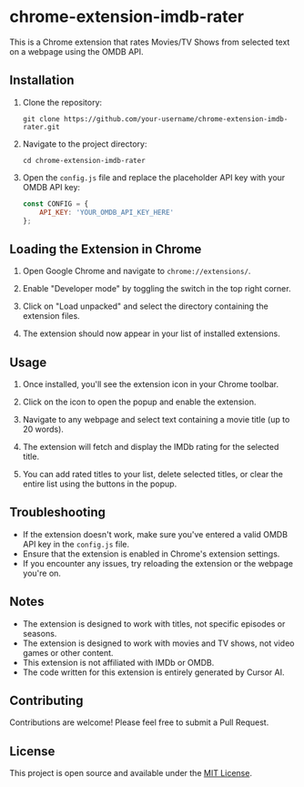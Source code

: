 # chrome-extension-imdb-rater

This is a Chrome extension that rates Movies/TV Shows from selected text on a webpage using the OMDB API.

## Installation

1. Clone the repository:
   ```
   git clone https://github.com/your-username/chrome-extension-imdb-rater.git
   ```

2. Navigate to the project directory:
   ```
   cd chrome-extension-imdb-rater
   ```

3. Open the `config.js` file and replace the placeholder API key with your OMDB API key:
   ```javascript
   const CONFIG = {
       API_KEY: 'YOUR_OMDB_API_KEY_HERE'
   };
   ```

## Loading the Extension in Chrome

1. Open Google Chrome and navigate to `chrome://extensions/`.

2. Enable "Developer mode" by toggling the switch in the top right corner.

3. Click on "Load unpacked" and select the directory containing the extension files.

4. The extension should now appear in your list of installed extensions.

## Usage

1. Once installed, you'll see the extension icon in your Chrome toolbar.

2. Click on the icon to open the popup and enable the extension.

3. Navigate to any webpage and select text containing a movie title (up to 20 words).

4. The extension will fetch and display the IMDb rating for the selected title.

5. You can add rated titles to your list, delete selected titles, or clear the entire list using the buttons in the popup.

## Troubleshooting

- If the extension doesn't work, make sure you've entered a valid OMDB API key in the `config.js` file.
- Ensure that the extension is enabled in Chrome's extension settings.
- If you encounter any issues, try reloading the extension or the webpage you're on.

## Notes

- The extension is designed to work with titles, not specific episodes or seasons.
- The extension is designed to work with movies and TV shows, not video games or other content. 
- This extension is not affiliated with IMDb or OMDB.
- The code written for this extension is entirely generated by Cursor AI.

## Contributing

Contributions are welcome! Please feel free to submit a Pull Request.

## License

This project is open source and available under the [MIT License](LICENSE).

